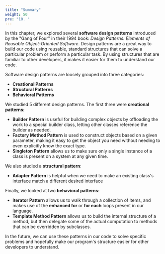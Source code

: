 ```yaml
---
title: "Summary"
weight: 50
pre: "10. "
---
```

In this chapter, we explored several **software design patterns** introduced by the "Gang of Four" in their 1994 book: _Design Patterns: Elements of Reusable Object-Oriented Software_. Design patterns are a great way to build our code using reusable, standard structures that can solve a particular problem or perform a particular task. By using structures that are familiar to other developers, it makes it easier for them to understand our code.

Software design patterns are loosely grouped into three categories:
* **Creational Patterns**
* **Structural Patterns**
* **Behavioral Patterns**

We studied 5 different design patterns. The first three were **creational patterns**:
* **Builder Pattern** is useful for building complex objects by offloading the work to a special builder class, letting other classes reference the builder as needed.
* **Factory Method Pattern** is used to construct objects based on a given parameter, making it easy to get the object you need without needing to even explicitly know the exact type. 
* **Singleton Pattern** allows us to make sure only a single instance of a class is present on a system at any given time.

We also studied a **structural pattern**:
* **Adapter Pattern** is helpful when we need to make an existing class's interface match a different desired interface

Finally, we looked at two **behavioral patterns**:
* **Iterator Pattern** allows us to walk through a collection of items, and makes use of the **enhanced for** or **for each** loops present in our language.
* **Template Method Pattern** allows us to build the internal structure of a method, but then delegate some of the actual computation to methods that can be overridden by subclasses. 

In the future, we can use these patterns in our code to solve specific problems and hopefully make our program's structure easier for other developers to understand.
